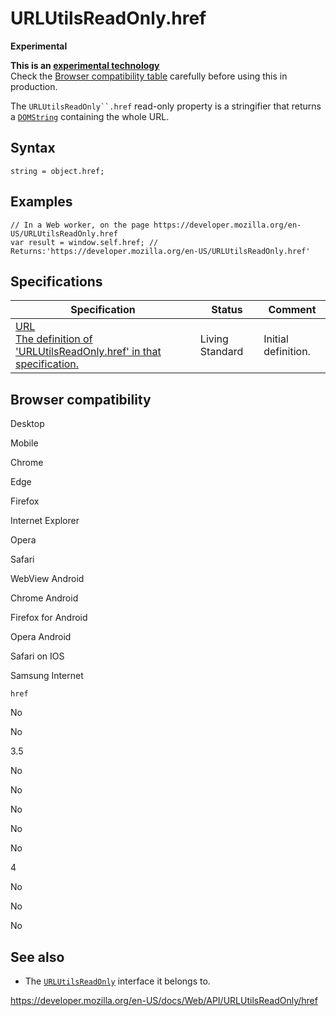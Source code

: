 URLUtilsReadOnly.href
=====================

**Experimental**

**This is an [experimental technology](https://developer.mozilla.org/en-US/docs/MDN/Guidelines/Conventions_definitions#experimental)**  
Check the [Browser compatibility table](#browser_compatibility) carefully before using this in production.

The `URLUtilsReadOnly``.href` read-only property is a stringifier that returns a [`DOMString`](../domstring) containing the whole URL.

Syntax
------

    string = object.href;

Examples
--------

    // In a Web worker, on the page https://developer.mozilla.org/en-US/URLUtilsReadOnly.href
    var result = window.self.href; // Returns:'https://developer.mozilla.org/en-US/URLUtilsReadOnly.href'

Specifications
--------------

<table><thead><tr class="header"><th>Specification</th><th>Status</th><th>Comment</th></tr></thead><tbody><tr class="odd"><td><a href="https://url.spec.whatwg.org/#dom-url-href">URL<br />
<span class="small">The definition of 'URLUtilsReadOnly.href' in that specification.</span></a></td><td><span class="spec-living">Living Standard</span></td><td>Initial definition.</td></tr></tbody></table>

Browser compatibility
---------------------

Desktop

Mobile

Chrome

Edge

Firefox

Internet Explorer

Opera

Safari

WebView Android

Chrome Android

Firefox for Android

Opera Android

Safari on IOS

Samsung Internet

`href`

No

No

3.5

No

No

No

No

No

4

No

No

No

See also
--------

-   The [`URLUtilsReadOnly`](../urlutilsreadonly) interface it belongs to.

<a href="https://developer.mozilla.org/en-US/docs/Web/API/URLUtilsReadOnly/href" class="_attribution-link">https://developer.mozilla.org/en-US/docs/Web/API/URLUtilsReadOnly/href</a>
